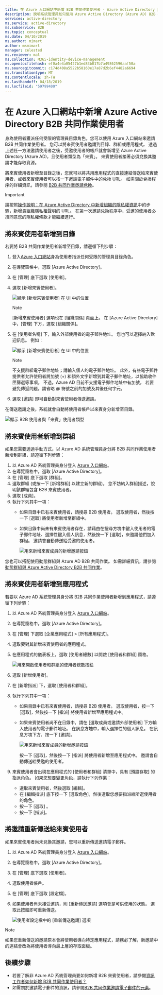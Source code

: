 ```yaml
---
title: 在 Azure 入口網站中新增 B2B 共同作業使用者 - Azure Active Directory | Microsoft Docs
description: 說明系統管理員如何使用 Azure Active Directory (Azure AD) B2B 共同作業，將來自夥伴組織的來賓使用者新增到其目錄。
services: active-directory
ms.service: active-directory
ms.subservice: B2B
ms.topic: conceptual
ms.date: 04/10/2019
ms.author: mimart
author: msmimart
manager: celested
ms.reviewer: mal
ms.collection: M365-identity-device-management
ms.openlocfilehash: ef0a4e4a05427b1ed83b017b7a49862596aaf50a
ms.sourcegitcommit: c174d408a5522b58160e17a87d2b6ef4482a6694
ms.translationtype: MT
ms.contentlocale: zh-TW
ms.lasthandoff: 04/18/2019
ms.locfileid: "59799400"
---
```

# <a name="add-azure-active-directory-b2b-collaboration-users-in-the-azure-portal"></a>在 Azure 入口網站中新增 Azure Active Directory B2B 共同作業使用者

身為使用者獲派任何受限的管理員目錄角色，您可以使用 Azure 入口網站來邀請 B2B 共同作業使用者。 您可以將來賓使用者邀請到目錄、群組或應用程式。 透過上述任一方法邀請使用者之後，受邀使用者的帳戶就會新增至 Azure Active Directory (Azure AD)，且使用者類型為「來賓」。 來賓使用者接著必須兌換其邀請才能存取資源。

將來賓使用者新增至目錄之後，您就可以將共用應用程式的直接連結傳送給來賓使用者，或者來賓使用者可以按一下邀請電子郵件中的兌換 URL。 如需關於兌換程序的詳細資訊，請參閱 [B2B 共同作業邀請兌換](redemption-experience.md)。

> [!IMPORTANT]
> 請按照[操作說明：在 Azure Active Directory 中新增組織的隱私權資訊](https://aka.ms/adprivacystatement)中的步驟，新增貴組織隱私權聲明的 URL。 在第一次邀請兌換程序中，受邀的使用者必須同意您的隱私權條款才能繼續進行。 

## <a name="add-guest-users-to-the-directory"></a>將來賓使用者新增到目錄

若要將 B2B 共同作業使用者新增至目錄，請遵循下列步驟：

1. 登入[Azure 入口網站](https://portal.azure.com)身為使用者指派任何受限的管理員目錄角色。
2. 在導覽窗格中，選取 [Azure Active Directory]。
3. 在 [管理] 底下選取 [使用者]。
4. 選取 [新增來賓使用者]。

   ![顯示 [新增來賓使用者] 在 UI 中的位置](./media/add-users-administrator/NewGuestUser-Directory.png) 
 
   > [!NOTE]
   > [新增來賓使用者] 選項也在 [組織關係] 頁面上。 在 [Azure Active Directory] 中，[管理] 下方，選取 [組織關係]。

5. 在 [使用者名稱] 下，輸入外部使用者的電子郵件地址。 您也可以選擇納入歡迎訊息。 例如︰

   ![顯示 [新增來賓使用者] 在 UI 中的位置](./media/add-users-administrator/InviteGuest.png) 

    > [!NOTE]
    > 不支援群組電子郵件地址；請輸入個人的電子郵件地址。 此外，有些電子郵件提供者允許使用者將加號 (+) 和額外文字新增到其電子郵件地址，以協助收件匣篩選等事項。 不過，Azure AD 目前不支援電子郵件地址中有加號。 若要避免傳遞問題，請省略 @ 符號之前的加號及其後任何字元。

6. 選取 [邀請] 即可自動對來賓使用者傳送邀請。 
 
在傳送邀請之後，系統就會自動將使用者帳戶以來賓身分新增至目錄。


![顯示 B2B 使用者與「來賓」使用者類型](./media/add-users-administrator/GuestUserType.png)  

## <a name="add-guest-users-to-a-group"></a>將來賓使用者新增到群組
如果您需要透過手動方式，以 Azure AD 系統管理員身分將 B2B 共同作業使用者新增到群組，請遵循下列步驟：

1. 以 Azure AD 系統管理員身分登入 [Azure 入口網站](https://portal.azure.com)。
2. 在導覽窗格中，選取 [Azure Active Directory]。
3. 在 [管理] 底下選取 [群組]。
4. 選取群組 (或按一下 [新增群組] 以建立新的群組)。 您不妨納入群組描述，說明該群組包含 B2B 來賓使用者。
5. 選取 [成員]。 
6. 執行下列其中一項：
   - 如果目錄中已有來賓使用者，請搜尋 B2B 使用者。 選取使用者，然後按一下 [選取] 將使用者新增至群組中。
   - 如果目錄中尚未有來賓使用者存在，請藉由在搜尋方塊中鍵入使用者的電子郵件地址、選擇性鍵入個人訊息，然後按一下 [選取]，來邀請他們加入群組。 邀請會自動傳送給受邀的使用者。
     
     ![用來新增來賓成員的新增邀請按鈕](./media/add-users-administrator/GroupInvite.png)
   
您也可以搭配使用動態群組與 Azure AD B2B 共同作業。 如需詳細資訊，請參閱[動態群組與 Azure Active Directory B2B 共同作業](use-dynamic-groups.md)。

## <a name="add-guest-users-to-an-application"></a>將來賓使用者新增到應用程式

若要以 Azure AD 系統管理員身分將 B2B 共同作業使用者新增到應用程式，請遵循下列步驟：

1. 以 Azure AD 系統管理員身分登入 [Azure 入口網站](https://portal.azure.com)。
2. 在導覽窗格中，選取 [Azure Active Directory]。
3. 在 [管理] 下選取 [企業應用程式] > [所有應用程式]。
4. 選取要對其新增來賓使用者的應用程式。
5. 在應用程式的儀表板上，選取 [使用者總數] 以開啟 [使用者和群組] 窗格。

    ![用來開啟使用者和群組的使用者總數按鈕](./media/add-users-administrator/AppUsersAndGroups.png)

6. 選取 [新增使用者]。
7. 在 [新增指派] 下，選取 [使用者和群組]。
8. 執行下列其中一項：
   - 如果目錄中已有來賓使用者，請搜尋 B2B 使用者。 選取使用者，按一下 [選取]，然後按一下 [指派] 將使用者新增至應用程式中。
   - 如果來賓使用者尚不在目錄中，請在 [選取成員或邀請外部使用者] 下方輸入使用者的電子郵件地址。 在訊息方塊中，輸入選擇性的個人訊息。 在訊息方塊下方，按一下 [邀請]。
           
       ![用來新增來賓成員的新增邀請按鈕](./media/add-users-administrator/AppInviteUsers.png)
   
      按一下 [選取]，然後按一下 [指派] 將使用者新增至應用程式中。 邀請會自動傳送給受邀的使用者。

9. 來賓使用者會出現在應用程式的 [使用者和群組] 清單中，具有 [預設存取] 的指派角色。 如果您想要變更角色，請執行下列作業：
   - 選取來賓使用者，然後選取 [編輯]。 
   - 在 [編輯指派] 底下按一下 [選取角色]，然後選取您想要指派給所選使用者的角色。
   - 按一下 [選取] 。
   - 按一下 [指派]。
 
## <a name="resend-invitations-to-guest-users"></a>將邀請重新傳送給來賓使用者

如果來賓使用者尚未兌換其邀請，您可以重新傳送邀請電子郵件。

1. 以 Azure AD 系統管理員身分登入 [Azure 入口網站](https://portal.azure.com)。
2. 在導覽窗格中，選取 [Azure Active Directory]。
3. 在 [管理] 底下選取 [使用者]。
5. 選取使用者帳戶。
6. 在 [管理] 底下選取 [設定檔]。
7. 如果使用者尚未接受邀請，則 [重新傳送邀請] 選項會是可供使用的狀態。 選取此按鈕即可重新傳送。

   ![使用者設定檔中的 [重新傳送邀請] 選項](./media/add-users-administrator/Resend-Invitation.png)

> [!NOTE]
> 如果您重新傳送的邀請原本會將使用者導向特定應用程式，請務必了解，新邀請中的連結會改為將使用者導向最上層的存取面板。

## <a name="next-steps"></a>後續步驟

- 若要了解非 Azure AD 系統管理員要如何新增 B2B 來賓使用者，請參閱[資訊工作者如何新增 B2B 共同作業使用者？](add-users-information-worker.md)
- 如需關於邀請電子郵件的資訊，請參閱[B2B 共同作業邀請電子郵件的元素](invitation-email-elements.md)。

